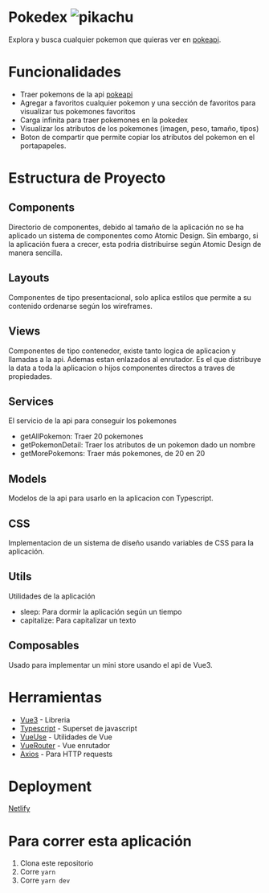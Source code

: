 # Pokedex ![pikachu](https://cdn.emojidex.com/emoji/px32/pikachu.png 'pikachu')

Explora y busca cualquier pokemon que quieras ver en [pokeapi](https://pokeapi.co).

# Funcionalidades

- Traer pokemons de la api [pokeapi](https://pokeapi.co)
- Agregar a favoritos cualquier pokemon y una sección de favoritos para visualizar tus pokemones favoritos
- Carga infinita para traer pokemones en la pokedex
- Visualizar los atributos de los pokemones (imagen, peso, tamaño, tipos)
- Boton de compartir que permite copiar los atributos del pokemon en el portapapeles.

# Estructura de Proyecto

## Components

Directorio de componentes, debido al tamaño de la aplicación no se ha aplicado un sistema de componentes como Atomic Design. Sin embargo, si la aplicación fuera a crecer, esta podria distribuirse según Atomic Design de manera sencilla.

## Layouts

Componentes de tipo presentacional, solo aplica estilos que permite a su contenido ordenarse según los wireframes.

## Views

Componentes de tipo contenedor, existe tanto logica de aplicacion y llamadas a la api. Ademas estan enlazados al enrutador. Es el que distribuye la data a toda la aplicacion o hijos componentes directos a traves de propiedades.

## Services

El servicio de la api para conseguir los pokemones

- getAllPokemon: Traer 20 pokemones
- getPokemonDetail: Traer los atributos de un pokemon dado un nombre
- getMorePokemons: Traer más pokemones, de 20 en 20

## Models

Modelos de la api para usarlo en la aplicacion con Typescript.

## CSS

Implementacion de un sistema de diseño usando variables de CSS para la aplicación.

## Utils

Utilidades de la aplicación

- sleep: Para dormir la aplicación según un tiempo
- capitalize: Para capitalizar un texto

## Composables

Usado para implementar un mini store usando el api de Vue3.

# Herramientas

- [Vue3](https://en.reactjs.org/) - Libreria
- [Typescript](https://www.typescriptlang.org/) - Superset de javascript
- [VueUse](https://vueuse.org) - Utilidades de Vue
- [VueRouter](https://next.router.vuejs.org) - Vue enrutador
- [Axios](https://github.com/axios/axioshttps://github.com/axios/axios) - Para HTTP requests

# Deployment

[Netlify](https://davos-pokedex.netlify.app)

# Para correr esta aplicación

1. Clona este repositorio
2. Corre `yarn`
3. Corre `yarn dev`
